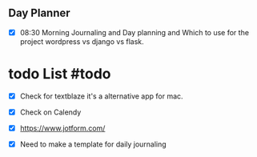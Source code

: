 ## Day Planner

- [x] 08:30 Morning Journaling and Day planning and Which to use for the project wordpress vs django vs flask.


# todo List #todo 
- [x] Check for textblaze it's a alternative app for mac.
- [x] Check on Calendy
- [x] https://www.jotform.com/
- [x] Need to make a template for daily journaling


